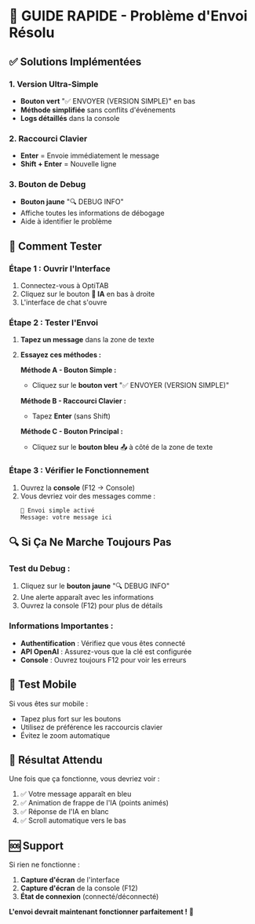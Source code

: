 # 🔧 GUIDE RAPIDE - Problème d'Envoi Résolu

## ✅ Solutions Implémentées

### **1. Version Ultra-Simple**
- **Bouton vert** "✅ ENVOYER (VERSION SIMPLE)" en bas
- **Méthode simplifiée** sans conflits d'événements
- **Logs détaillés** dans la console

### **2. Raccourci Clavier**
- **Enter** = Envoie immédiatement le message
- **Shift + Enter** = Nouvelle ligne

### **3. Bouton de Debug**
- **Bouton jaune** "🔍 DEBUG INFO"
- Affiche toutes les informations de débogage
- Aide à identifier le problème

## 🚀 Comment Tester

### **Étape 1 : Ouvrir l'Interface**
1. Connectez-vous à OptiTAB
2. Cliquez sur le bouton **🤖 IA** en bas à droite
3. L'interface de chat s'ouvre

### **Étape 2 : Tester l'Envoi**
1. **Tapez un message** dans la zone de texte
2. **Essayez ces méthodes :**

   **Méthode A - Bouton Simple :**
   - Cliquez sur le **bouton vert** "✅ ENVOYER (VERSION SIMPLE)"

   **Méthode B - Raccourci Clavier :**
   - Tapez **Enter** (sans Shift)

   **Méthode C - Bouton Principal :**
   - Cliquez sur le **bouton bleu** 📤 à côté de la zone de texte

### **Étape 3 : Vérifier le Fonctionnement**
1. Ouvrez la **console** (F12 → Console)
2. Vous devriez voir des messages comme :
   ```
   🚀 Envoi simple activé
   Message: votre message ici
   ```

## 🔍 Si Ça Ne Marche Toujours Pas

### **Test du Debug :**
1. Cliquez sur le **bouton jaune** "🔍 DEBUG INFO"
2. Une alerte apparaît avec les informations
3. Ouvrez la console (F12) pour plus de détails

### **Informations Importantes :**
- **Authentification** : Vérifiez que vous êtes connecté
- **API OpenAI** : Assurez-vous que la clé est configurée
- **Console** : Ouvrez toujours F12 pour voir les erreurs

## 📱 Test Mobile
Si vous êtes sur mobile :
- Tapez plus fort sur les boutons
- Utilisez de préférence les raccourcis clavier
- Évitez le zoom automatique

## 🎯 Résultat Attendu

Une fois que ça fonctionne, vous devriez voir :
1. ✅ Votre message apparaît en bleu
2. ✅ Animation de frappe de l'IA (points animés)
3. ✅ Réponse de l'IA en blanc
4. ✅ Scroll automatique vers le bas

## 🆘 Support

Si rien ne fonctionne :
1. **Capture d'écran** de l'interface
2. **Capture d'écran** de la console (F12)
3. **État de connexion** (connecté/déconnecté)

**L'envoi devrait maintenant fonctionner parfaitement !** 🚀
